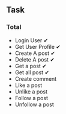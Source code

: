 ## Task

### Total

- Login User ✔
- Get User Profile ✔
- Create A post ✔
- Delete A post ✔
- Get a post ✔
- Get all post ✔
- Create comment
- Like a post
- Unlike a post
- Follow a post
- Unfollow a post
